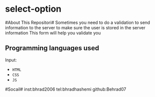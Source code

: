# select-option

#About This Repositori#
Sometimes you need to do a validation to send information to the server to make sure the user is stored in the server information   This form will help you validate you

## Programming languages used ##
Input:
- `HTML`
- `CSS`
- `JS`

#Socail#
inst:bhrad2006
tel:bhradhashemi
github:Behrad07
